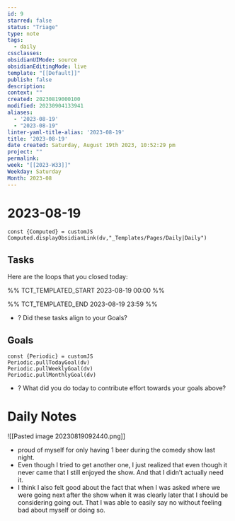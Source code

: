 ```yaml
---
id: 9
starred: false
status: "Triage"
type: note
tags:
  - daily
cssclasses: 
obsidianUIMode: source
obsidianEditingMode: live
template: "[[Default]]"
publish: false
description: 
context: ""
created: 20230819000100
modified: 20230904133941
aliases:
  - '2023-08-19'
  - "2023-08-19"
linter-yaml-title-alias: '2023-08-19'
title: '2023-08-19'
date created: Saturday, August 19th 2023, 10:52:29 pm
project: ""
permalink: 
week: "[[2023-W33]]"
Weekday: Saturday
Month: 2023-08
---
```


# 2023-08-19

```dataviewjs
const {Computed} = customJS
Computed.displayObsidianLink(dv,"_Templates/Pages/Daily|Daily")
```
## Tasks

Here are the loops that you closed today:

%% TCT_TEMPLATED_START 2023-08-19 00:00 %%

%% TCT_TEMPLATED_END 2023-08-19 23:59 %%

- ? Did these tasks align to your Goals?
## Goals

```dataviewjs
const {Periodic} = customJS
Periodic.pullTodayGoal(dv)
Periodic.pullWeeklyGoal(dv)
Periodic.pullMonthlyGoal(dv)
```
- ? What did you do today to contribute effort towards your goals above?

# Daily Notes

![[Pasted image 20230819092440.png]]
- proud of myself for only having 1 beer during the comedy show last night.
- Even though I tried to get another one, I just realized that even though it never came that I still enjoyed the show. And that I didn’t actually need it.
- I think I also felt good about the fact that when I was asked where we were going next after the show when it was clearly later that I should be considering going out. That I was able to easily say no without feeling bad about myself or doing so.

